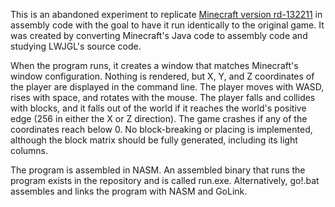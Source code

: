 This is an abandoned experiment to replicate [Minecraft version rd-132211](https://minecraft.wiki/w/Java_Edition_pre-Classic_rd-132211) in assembly code with the goal to have it run identically to the original game. It was created by converting Minecraft's Java code to assembly code and studying LWJGL's source code.

When the program runs, it creates a window that matches Minecraft's window configuration. Nothing is rendered, but X, Y, and Z coordinates of the player are displayed in the command line. The player moves with WASD, rises with space, and rotates with the mouse. The player falls and collides with blocks, and it falls out of the world if it reaches the world's positive edge (256 in either the X or Z direction). The game crashes if any of the coordinates reach below 0. No block-breaking or placing is implemented, although the block matrix should be fully generated, including its light columns.

The program is assembled in NASM. An assembled binary that runs the program exists in the repository and is called run.exe. Alternatively, go!.bat assembles and links the program with NASM and GoLink.

